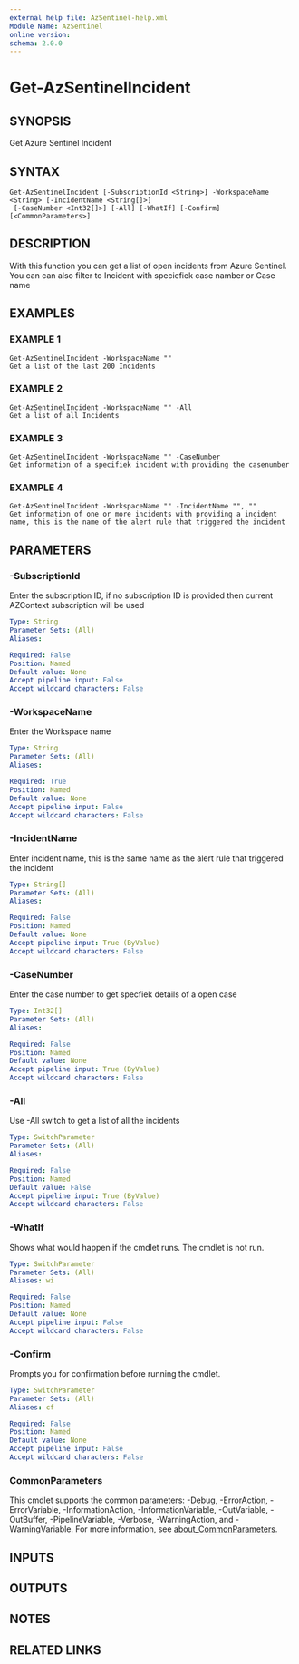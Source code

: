 ```yaml
---
external help file: AzSentinel-help.xml
Module Name: AzSentinel
online version:
schema: 2.0.0
---
```


# Get-AzSentinelIncident

## SYNOPSIS
Get Azure Sentinel Incident

## SYNTAX

```
Get-AzSentinelIncident [-SubscriptionId <String>] -WorkspaceName <String> [-IncidentName <String[]>]
 [-CaseNumber <Int32[]>] [-All] [-WhatIf] [-Confirm] [<CommonParameters>]
```

## DESCRIPTION
With this function you can get a list of open incidents from Azure Sentinel.
You can can also filter to Incident with speciefiek case namber or Case name

## EXAMPLES

### EXAMPLE 1
```
Get-AzSentinelIncident -WorkspaceName ""
Get a list of the last 200 Incidents
```

### EXAMPLE 2
```
Get-AzSentinelIncident -WorkspaceName "" -All
Get a list of all Incidents
```

### EXAMPLE 3
```
Get-AzSentinelIncident -WorkspaceName "" -CaseNumber
Get information of a specifiek incident with providing the casenumber
```

### EXAMPLE 4
```
Get-AzSentinelIncident -WorkspaceName "" -IncidentName "", ""
Get information of one or more incidents with providing a incident name, this is the name of the alert rule that triggered the incident
```

## PARAMETERS

### -SubscriptionId
Enter the subscription ID, if no subscription ID is provided then current AZContext subscription will be used

```yaml
Type: String
Parameter Sets: (All)
Aliases:

Required: False
Position: Named
Default value: None
Accept pipeline input: False
Accept wildcard characters: False
```

### -WorkspaceName
Enter the Workspace name

```yaml
Type: String
Parameter Sets: (All)
Aliases:

Required: True
Position: Named
Default value: None
Accept pipeline input: False
Accept wildcard characters: False
```

### -IncidentName
Enter incident name, this is the same name as the alert rule that triggered the incident

```yaml
Type: String[]
Parameter Sets: (All)
Aliases:

Required: False
Position: Named
Default value: None
Accept pipeline input: True (ByValue)
Accept wildcard characters: False
```

### -CaseNumber
Enter the case number to get specfiek details of a open case

```yaml
Type: Int32[]
Parameter Sets: (All)
Aliases:

Required: False
Position: Named
Default value: None
Accept pipeline input: True (ByValue)
Accept wildcard characters: False
```

### -All
Use -All switch to get a list of all the incidents

```yaml
Type: SwitchParameter
Parameter Sets: (All)
Aliases:

Required: False
Position: Named
Default value: False
Accept pipeline input: True (ByValue)
Accept wildcard characters: False
```

### -WhatIf
Shows what would happen if the cmdlet runs.
The cmdlet is not run.

```yaml
Type: SwitchParameter
Parameter Sets: (All)
Aliases: wi

Required: False
Position: Named
Default value: None
Accept pipeline input: False
Accept wildcard characters: False
```

### -Confirm
Prompts you for confirmation before running the cmdlet.

```yaml
Type: SwitchParameter
Parameter Sets: (All)
Aliases: cf

Required: False
Position: Named
Default value: None
Accept pipeline input: False
Accept wildcard characters: False
```

### CommonParameters
This cmdlet supports the common parameters: -Debug, -ErrorAction, -ErrorVariable, -InformationAction, -InformationVariable, -OutVariable, -OutBuffer, -PipelineVariable, -Verbose, -WarningAction, and -WarningVariable. For more information, see [about_CommonParameters](http://go.microsoft.com/fwlink/?LinkID=113216).

## INPUTS

## OUTPUTS

## NOTES

## RELATED LINKS
